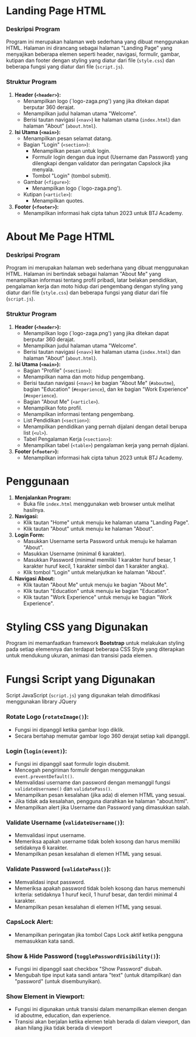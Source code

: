 # Landing Page HTML

### Deskripsi Program
Program ini merupakan halaman web sederhana yang dibuat menggunakan HTML. Halaman ini dirancang sebagai halaman "Landing Page" yang menyajikan beberapa elemen seperti header, navigasi, formulir, gambar, kutipan dan footer dengan styling yang diatur dari file (`style.css`) dan beberapa fungsi yang diatur dari file (`script.js`).

### Struktur Program
1. **Header (`<header>`):**
    -   Menampilkan logo (`logo-zaga.png') yang jika ditekan dapat berputar 360 derajat.
    -   Menampilkan judul halaman utama "Welcome".
    -   Berisi tautan navigasi (`<nav>`) ke halaman utama (`index.html`) dan halaman "About" (`about.html`).
2. **Isi Utama (`<main>`):**
    -   Menampilkan pesan selamat datang.
    -   Bagian "Login" (`<section>`):
        -   Menampilkan pesan untuk login.
        -   Formulir login dengan dua input (Username dan Password) yang dilengkapi dengan validator dan peringatan Capslock jika menyala.
        -   Tombol "Login" (tombol submit).
    -   Gambar (`<figure>`):
        -   Menampilkan logo (`logo-zaga.png').
    -   Kutipan (`<article>`):
        -   Menampilkan quotes.
3.  **Footer (`<footer>`):**
    -   Menampilkan informasi hak cipta tahun 2023 untuk BTJ Academy.


# About Me Page HTML
### Deskripsi Program
Program ini merupakan halaman web sederhana yang dibuat menggunakan HTML. Halaman ini bertindak sebagai halaman "About Me" yang menampilkan informasi tentang profil pribadi, latar belakan pendidikan, pengalaman kerja dan moto hidup dari pengembang dengan styling yang diatur dari file (`style.css`) dan beberapa fungsi yang diatur dari file (`script.js`).

### Struktur Program
1.  **Header (`<header>`):**
    -   Menampilkan logo (`logo-zaga.png') yang jika ditekan dapat berputar 360 derajat.
    -   Menampilkan judul halaman utama "Welcome".
    -   Berisi tautan navigasi (`<nav>`) ke halaman utama (`index.html`) dan halaman "About" (`about.html`).
2.  **Isi Utama (`<main>`):**
    -   Bagian "Profile" (`<section>`):
    -   Menampilkan nama dan moto hidup pengembang.
    -   Berisi tautan navigasi (`<nav>`) ke bagian "About Me" (`#aboutme`), bagian "Education" (`#experience`), dan ke bagian "Work Experience" (`#experience`).
    -   Bagian "About Me" (`<article>`).
    -   Menampilkan foto profil.
    -   Menampilkan informasi tentang pengembang.
    -   List Pendidikan (`<section>`):
    -   Menampilkan pendidikan yang pernah dijalani dengan detail berupa list (`<ul>`).
    -   Tabel Pengalaman Kerja (`<section>`):
    -   Menampilkan tabel (`<table>`) pengalaman kerja yang pernah dijalani.
3.  **Footer (`<footer>`):**
    -   Menampilkan informasi hak cipta tahun 2023 untuk BTJ Academy.

# Penggunaan

1.  **Menjalankan Program:**
    -   Buka file `index.html` menggunakan web browser untuk melihat hasilnya.
2.  **Navigasi:**
    -   Klik tautan "Home" untuk menuju ke halaman utama "Landing Page".
    -   Klik tautan "About" untuk menuju ke halaman "About".
3.  **Login Form:**
    -   Masukkan Username serta Password untuk menuju ke halaman "About".
    -   Masukkan Username (minimal 6 karakter).
    -   Masukkan Password (minimal memiliki 1 karakter huruf besar, 1 karakter huruf kecil, 1 karakter simbol dan 1 karakter angka).
    -   Klik tombol "Login" untuk melanjutkan ke halaman "About".
4.  **Navigasi About:**
    -   Klik tautan "About Me" untuk menuju ke bagian "About Me".
    -   Klik tautan "Education" untuk menuju ke bagian "Education".
    -   Klik tautan "Work Experience" untuk menuju ke bagian "Work Experience".

# Styling CSS yang Digunakan
Program ini memanfaatkan framework **Bootstrap** untuk melakukan styling pada setiap elemennya dan terdapat beberapa CSS Style yang diterapkan untuk mendukung ukuran, animasi dan transisi pada elemen.

# Fungsi Script yang Digunakan
Script JavaScript (`script.js`) yang digunakan telah dimodifikasi menggunakan library JQuery
### Rotate Logo (`rotateImage()`):

-   Fungsi ini dipanggil ketika gambar logo diklik.
-   Secara bertahap memutar gambar logo 360 derajat setiap kali dipanggil.

### Login (`login(event)`):

-   Fungsi ini dipanggil saat formulir login disubmit.
-   Mencegah pengiriman formulir dengan menggunakan `event.preventDefault()`.
-   Memvalidasi username dan password dengan memanggil fungsi `validateUsername()` dan `validatePass()`.
-   Menampilkan pesan kesalahan (jika ada) di elemen HTML yang sesuai.
-   Jika tidak ada kesalahan, pengguna diarahkan ke halaman "about.html".
-   Menampilkan alert jika Username dan Password yang dimasukkan salah.

### Validate Username (`validateUsername()`):

-   Memvalidasi input username.
-   Memeriksa apakah username tidak boleh kosong dan harus memiliki setidaknya 6 karakter.
-   Menampilkan pesan kesalahan di elemen HTML yang sesuai.

### Validate Password (`validatePass()`):

-   Memvalidasi input password.
-   Memeriksa apakah password tidak boleh kosong dan harus memenuhi kriteria: setidaknya 1 huruf kecil, 1 huruf besar, dan terdiri minimal 4 karakter.
-   Menampilkan pesan kesalahan di elemen HTML yang sesuai.

### CapsLock Alert:

-   Menampilkan peringatan jika tombol Caps Lock aktif ketika pengguna memasukkan kata sandi.

### Show & Hide Password (`togglePasswordVisibility()`):

-   Fungsi ini dipanggil saat checkbox "Show Password" diubah.
-   Mengubah tipe input kata sandi antara "text" (untuk ditampilkan) dan "password" (untuk disembunyikan).

### Show Element in Viewport:

-   Fungsi ini digunakan untuk transisi dalam menampilkan elemen dengan id aboutme, education, dan experience.
-   Transisi akan berjalan ketika elemen telah berada di dalam viewport, dan akan hilang jika tidak berada di viewport
